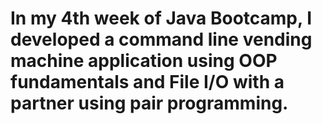 # In my 4th week of Java Bootcamp, I developed a command line vending machine application using OOP fundamentals and File I/O with a partner using pair programming.
